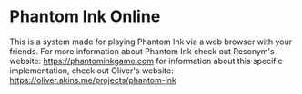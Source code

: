 # Phantom Ink Online

This is a system made for playing Phantom Ink via a web browser with your friends. For more information about Phantom Ink check out Resonym's website: https://phantominkgame.com for information about this specific implementation, check out Oliver's website: https://oliver.akins.me/projects/phantom-ink
